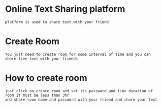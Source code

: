 # Online Text Sharing platform
    platform is used to share text with your friend 
# Create Room
    You just need to create room for some interval of time and you can share live text with your friends
# How to create room
    just click on create room and set its password and time duration of room it must be less than 3hr
    and share room name and password with your friend and share your text

    